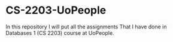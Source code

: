 # CS-2203-UoPeople

In this repository I will put all the assignments That I have done in Databases 1 (CS 2203) course
at UoPeople.
